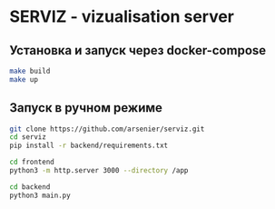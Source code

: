 # SERVIZ - vizualisation server

## Установка и запуск через docker-compose

```bash
make build
make up
```

## Запуск в ручном режиме

```bash
git clone https://github.com/arsenier/serviz.git
cd serviz
pip install -r backend/requirements.txt
```

```bash
cd frontend
python3 -m http.server 3000 --directory /app
```

```bash
cd backend
python3 main.py
```

